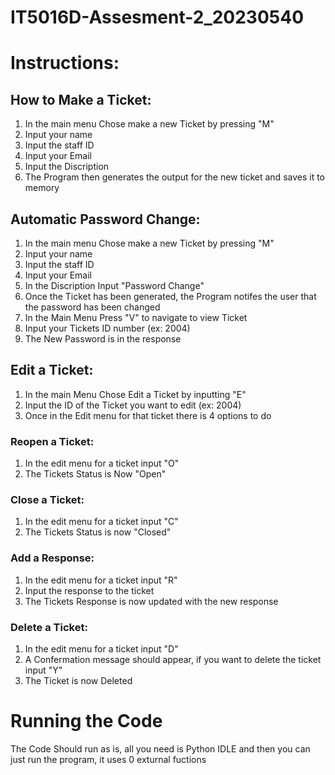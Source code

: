 # IT5016D-Assesment-2_20230540

# Instructions:

## How to Make a Ticket:

1. In the main menu Chose make a new Ticket by pressing "M"
2. Input your name
3. Input the staff ID
4. Input your Email
5. Input the Discription
6. The Program then generates the output for the new ticket and saves it to memory

## Automatic Password Change:

1. In the main menu Chose make a new Ticket by pressing "M"
2. Input your name
3. Input the staff ID
4. Input your Email
5. In the Discription Input "Password Change"
6. Once the Ticket has been generated, the Program notifes the user that the password has been changed
7. In the Main Menu Press "V" to navigate to view Ticket
8. Input your Tickets ID number (ex: 2004)
9. The New Password is in the response

## Edit a Ticket:
1. In the main Menu Chose Edit a Ticket by inputting "E"
2. Input the ID of the Ticket you want to edit (ex: 2004)
3. Once in the Edit menu for that ticket there is 4 options to do

### Reopen a Ticket:
1. In the edit menu for a ticket input "O"
2. The Tickets Status is Now "Open"

### Close a Ticket:
1. In the edit menu for a ticket input "C"
2. The Tickets Status is now "Closed"

### Add a Response:
1. In the edit menu for a ticket input "R"
2. Input the response to the ticket
3. The Tickets Response is now updated with the new response

### Delete a Ticket:
1. In the edit menu for a ticket input "D"
2. A Confermation message should appear, if you want to delete the ticket input "Y"
3. The Ticket is now Deleted

# Running the Code
The Code Should run as is, all you need is Python IDLE and then you can just run the program, it uses 0 exturnal fuctions
